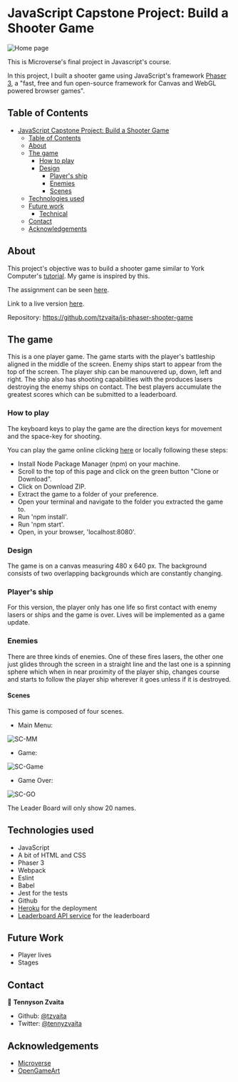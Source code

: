 # JavaScript Capstone Project: Build a Shooter Game

![Home page](./src/assets/mainmenu.png)

This is Microverse's final project in Javascript's course.

In this project, I built a shooter game using JavaScript's framework [Phaser 3][phaser-url], a "fast, free and fun open-source framework for Canvas and WebGL powered browser games".


## Table of Contents

- [JavaScript Capstone Project: Build a Shooter Game](#javascript-capstone-project-build-a-shooter-game)
  - [Table of Contents](#table-of-contents)
  - [About](#about)
  - [The game](#the-game)
    - [How to play](#how-to-play)
    - [Design](#design)
      - [Player's ship](#players-ship)
      - [Enemies](#enemies)
      - [Scenes](#scenes)
  - [Technologies used](#technologies-used)
  - [Future work](#future-work)
    - [Technical](#technical)
  - [Contact](#contact)
  - [Acknowledgements](#acknowledgements)


## About

This project's objective was to build a shooter game similar to York Computer's [tutorial][sg-tutorial]. My game is inspired by this.

The assignment can be seen [here][assignment].

Link to a live version [here][live-version].

Repository: https://github.com/tzvaita/js-phaser-shooter-game


## The game

This is a one player game. The game starts with the player's battleship aligned in the middle of the screen. Enemy ships start to appear from the top of the screen. The player ship can be manouvered up, down, left and right. The ship also has shooting capabilities with the produces lasers destroying the enemy ships on contact. The best players accumulate the greatest scores which can be submitted to a leaderboard.

### How to play

The keyboard keys to play the game are the direction keys for movement and the space-key for shooting.

You can play the game online clicking [here][live-version] or locally following these steps:

* Install Node Package Manager (npm) on your machine.
* Scroll to the top of this page and click on the green button "Clone or Download".
* Click on Download ZIP.
* Extract the game to a folder of your preference.
* Open your terminal and navigate to the folder you extracted the game to.
* Run 'npm install'.
* Run 'npm start'.
* Open, in your browser, 'localhost:8080'.

### Design

The game is on a canvas measuring 480 x 640 px. The background consists of two overlapping backgrounds which are constantly changing.

### Player's ship

For this version, the player only has one life so first contact with enemy lasers or ships and the game is over. Lives will be implemented as a game update.


### Enemies

There are three kinds of enemies. One of these fires lasers, the other one just glides through the screen in a straight line and the last one is a spinning sphere which when in near proximity of the player ship, changes course and starts to follow the player ship wherever it goes unless if it is destroyed.

#### Scenes

This game is composed of four scenes.

* Main Menu: 

![SC-MM][SC-MM]

* Game: 

![SC-Game][SC-Game]

* Game Over: 

![SC-GO][SC-GO]





The Leader Board will only show 20 names.

## Technologies used

* JavaScript
* A bit of HTML and CSS
* Phaser 3
* Webpack
* Eslint
* Babel
* Jest for the tests
* Github
* [Heroku](https://www.heroku.com/) for the deployment
* [Leaderboard API service][LB-API] for the leaderboard


## Future Work

* Player lives
* Stages

## Contact

👤 **Tennyson Zvaita**
- Github: [@tzvaita](https://github.com/tzvaita)
- Twitter: [@tennyzvaita](https://twitter.com/tennyzvaita)

## Acknowledgements

- [Microverse][mcvs]
- [OpenGameArt][ogaa]



<!-- Links -->
[assignment]: hhttps://www.notion.so/Shooter-game-old-version-5f30f19211c44343baf2b7d1e0034c26
[live-version]: https://tennyphasergame.herokuapp.com/
[phaser-url]: https://phaser.io/
[sg-tutorial]: https://learn.yorkcs.com/category/tutorials/gamedev/phaser-3/build-a-space-shooter-with-phaser-3/
[LB-API]: https://www.notion.so/Leaderboard-API-service-24c0c3c116974ac49488d4eb0267ade3
[mcvs]: https://www.microverse.org/
[ogaa]: https://opengameart.org/

<!-- Images -->

[SC-MM]: ./src/assets/mainmenu.png

[SC-Game]: ./src/assets/gamemain.png

[SC-AB]: ./src/assets/gameover.png

[SC-GO]: ./src/assets/leaderboaerd.png
